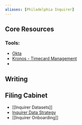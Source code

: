 ```yaml
---
aliases: [Philadelphia Inquirer]
---
```

## Core Resources
### Tools:
- [Okta](https://inquirer.okta.com)
- [Kronos - Timecard Management](https://time.inquirer.com/wfc/htmlnavigator/logon/)
-


## Writing

## Filing Cabinet
- [[Inquirer Datasets]]
- [Inquirer Data Strategy](https://inquirer.atlassian.net/wiki/spaces/KB/pages/229131/Inquirer+Data+Strategy)
- [[Inquirer Onboarding]]
